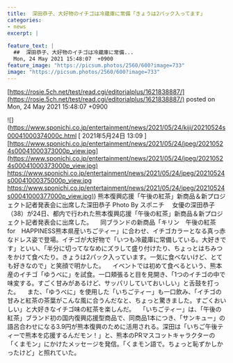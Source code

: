 ```yaml
---
title:  深田恭子、大好物のイチゴは冷蔵庫に常備「きょうは2パック入ってます」  
categories:
- news
excerpt: |
  
feature_text: |
  ##  深田恭子、大好物のイチゴは冷蔵庫に常備...
  Mon, 24 May 2021 15:48:07  +0900
feature_image: "https://picsum.photos/2560/600?image=733"
image: "https://picsum.photos/2560/600?image=733"
---
```


[https://rosie.5ch.net/test/read.cgi/editorialplus/1621838887/](https://rosie.5ch.net/test/read.cgi/editorialplus/1621838887/)
posted on Mon, 24 May 2021 15:48:07  +0900

<!--more-->

![](https://www.sponichi.co.jp/entertainment/news/2021/05/24/kiji/20210524s00041000374000c.html [ 2021年5月24日 13:09 ] [https://www.sponichi.co.jp/entertainment/news/2021/05/24/jpeg/20210524s00041000373000p_view.jpg](https://www.sponichi.co.jp/entertainment/news/2021/05/24/jpeg/20210524s00041000373000p_view.jpg) https://www.sponichi.co.jp/entertainment/news/2021/05/24/jpeg/20210524s00041000375000p_view.jpg [https://www.sponichi.co.jp/entertainment/news/2021/05/24/jpeg/20210524s00041000377000p_view.jpg)](https://www.sponichi.co.jp/entertainment/news/2021/05/24/jpeg/20210524s00041000377000p_view.jpg)) 熊本復興応援「午後の紅茶」新商品＆新プロジェクト記者発表会に出席した深田恭子 Photo By スポニチ 　女優の深田恭子（38）が24日、都内で行われた熊本復興応援「午後の紅茶」新商品＆新プロジェクト記者発表会に出席した。 　同ブランドの新商品「キリン　午後の紅茶　for　HAPPINESS熊本県産いちごティー」に合わせ、イチゴカラーとなる真っ赤なドレス姿で登場。イチゴが大好物で「いつも冷蔵庫に常備している。大好きです」といい、「半分に切ってななめにズラして盛り付けたり、ちょっとはちみつをかけて食べたり。きょうは2パック入っています。一気に食べないけど、とても好きなので」と笑顔で明かした。 　イベントでは初めて食べるという、熊本産のイチゴ「ゆうべに」を試食。一口頬張ると目を見開き、「1つのイチゴの中で味変する。すごく甘みがあるけど、サッパリしていておいしい」と舌鼓を打った。 　また、「ゆうべに」を使用した「いちごティー」も一口飲み、「イチゴの甘みと紅茶の茶葉がこんな風に合うんだなと、ちょっと驚きました。すごくおいしい」と大好きなイチゴ味の紅茶を楽しんだ。 　「いちごティー」は、「午後の紅茶」ブランド初の国内復興応援型商品で、同商品1本につき、「サンキュー」の語呂合わせになる3.9円が熊本復興のために活用される。深田は「いちご午後ティーで熊本を応援するんだモン！」と、熊本のPRマスコットキャラクターの「くまモン」にかけたメッセージを発信。「くまモン語で。ちょっと恥ずかしかったけど」と照れていた。
